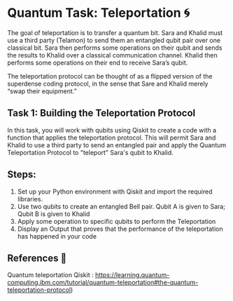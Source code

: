 # Quantum Task: Teleportation 🌀 
The goal of teleportation is to transfer a quantum bit. Sara and Khalid must use a third party (Telamon) to send them an entangled qubit pair over one classical bit. Sara then performs some operations on their qubit and sends the results to Khalid over a classical communication channel. Khalid then performs some operations on their end to receive Sara’s qubit.

The teleportation protocol can be thought of as a flipped version of the superdense coding protocol, in the sense that Sare and Khalid merely “swap their equipment.”



## Task 1: Building the Teleportation Protocol
In this task, you will work with qubits using Qiskit to create a code with a function that applies the teleportation protocol. This will permit Sara and Khalid to use a third party to send an entangled pair and apply the Quantum Teleportation Protocol to "teleport" Sara's qubit to Khalid.

## Steps:
1. Set up your Python environment with Qiskit and import the required libraries.
2. Use two qubits to create an entangled Bell pair. Qubit A is given to Sara; Qubit B is given to Khalid
3. Apply some operation to specific qubits to perform the Teleportation
4. Display an Output that proves that the performance of the teleportation has happened in your code


   
## References 🔗 
Quantum teleportation Qiskit : https://learning.quantum-computing.ibm.com/tutorial/quantum-teleportation#the-quantum-teleportation-protocol)
